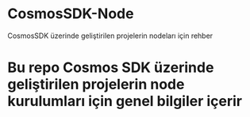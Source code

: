 # CosmosSDK-Node
CosmosSDK üzerinde geliştirilen projelerin nodeları için rehber

# Bu repo Cosmos SDK üzerinde geliştirilen projelerin node kurulumları için genel bilgiler içerir
